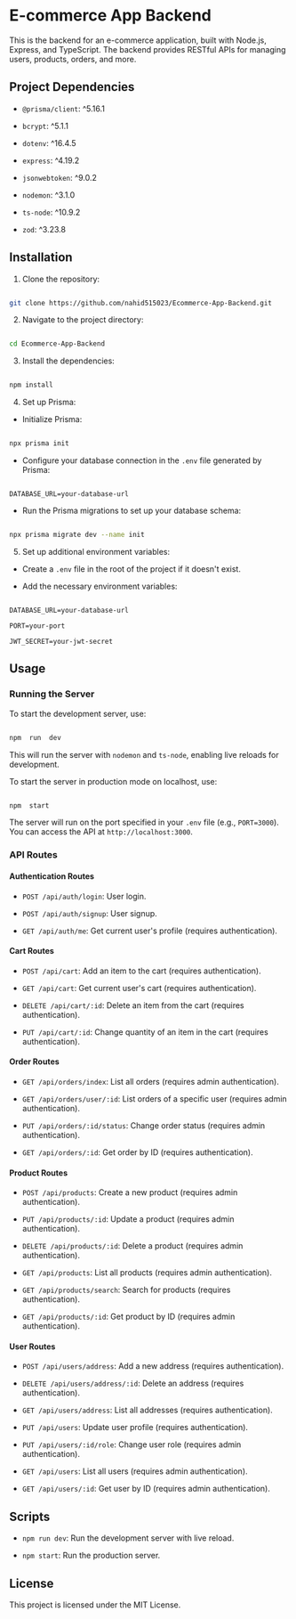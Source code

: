 # E-commerce App Backend

  

This is the backend for an e-commerce application, built with Node.js, Express, and TypeScript. The backend provides RESTful APIs for managing users, products, orders, and more.

  

## Project Dependencies

  

-  `@prisma/client`: ^5.16.1

-  `bcrypt`: ^5.1.1

-  `dotenv`: ^16.4.5

-  `express`: ^4.19.2

-  `jsonwebtoken`: ^9.0.2

-  `nodemon`: ^3.1.0

-  `ts-node`: ^10.9.2

-  `zod`: ^3.23.8

  

## Installation

  

1. Clone the repository:

```bash

git clone https://github.com/nahid515023/Ecommerce-App-Backend.git

```

2. Navigate to the project directory:

```bash

cd Ecommerce-App-Backend

```

3. Install the dependencies:

```bash

npm install

```

4. Set up Prisma:

- Initialize Prisma:

```bash

npx prisma init

```

- Configure your database connection in the `.env` file generated by Prisma:

```plaintext

DATABASE_URL=your-database-url

```

- Run the Prisma migrations to set up your database schema:

```bash

npx prisma migrate dev --name init

```

5. Set up additional environment variables:

- Create a `.env` file in the root of the project if it doesn't exist.

- Add the necessary environment variables:

```plaintext

DATABASE_URL=your-database-url

PORT=your-port

JWT_SECRET=your-jwt-secret

```

  

## Usage

  

### Running the Server

  

To start the development server, use:

```bash

npm  run  dev

```

This will run the server with `nodemon` and `ts-node`, enabling live reloads for development.

  

To start the server in production mode on localhost, use:

```bash

npm  start

```

  

The server will run on the port specified in your `.env` file (e.g., `PORT=3000`). You can access the API at `http://localhost:3000`.

  

### API Routes

  

#### Authentication Routes

  

-  `POST /api/auth/login`: User login.

-  `POST /api/auth/signup`: User signup.

-  `GET /api/auth/me`: Get current user's profile (requires authentication).

  

#### Cart Routes

  

-  `POST /api/cart`: Add an item to the cart (requires authentication).

-  `GET /api/cart`: Get current user's cart (requires authentication).

-  `DELETE /api/cart/:id`: Delete an item from the cart (requires authentication).

-  `PUT /api/cart/:id`: Change quantity of an item in the cart (requires authentication).

  

#### Order Routes

  

-  `GET /api/orders/index`: List all orders (requires admin authentication).

-  `GET /api/orders/user/:id`: List orders of a specific user (requires admin authentication).

-  `PUT /api/orders/:id/status`: Change order status (requires admin authentication).

-  `GET /api/orders/:id`: Get order by ID (requires authentication).

  

#### Product Routes

  

-  `POST /api/products`: Create a new product (requires admin authentication).

-  `PUT /api/products/:id`: Update a product (requires admin authentication).

-  `DELETE /api/products/:id`: Delete a product (requires admin authentication).

-  `GET /api/products`: List all products (requires admin authentication).

-  `GET /api/products/search`: Search for products (requires authentication).

-  `GET /api/products/:id`: Get product by ID (requires admin authentication).

  

#### User Routes

  

-  `POST /api/users/address`: Add a new address (requires authentication).

-  `DELETE /api/users/address/:id`: Delete an address (requires authentication).

-  `GET /api/users/address`: List all addresses (requires authentication).

-  `PUT /api/users`: Update user profile (requires authentication).

-  `PUT /api/users/:id/role`: Change user role (requires admin authentication).

-  `GET /api/users`: List all users (requires admin authentication).

-  `GET /api/users/:id`: Get user by ID (requires admin authentication).

  

## Scripts

  

-  `npm run dev`: Run the development server with live reload.

-  `npm start`: Run the production server.

  

## License

  

This project is licensed under the MIT License.